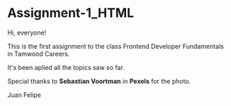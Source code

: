 # Assignment-1_HTML

Hi, everyone!

This is the first assignment to the class Frontend Developer Fundamentals in Tamwood Careers.

It's been aplied all the topics saw so far.

Special thanks to **Sebastian Voortman** in **Pexels** for the photo.

Juan Felipe